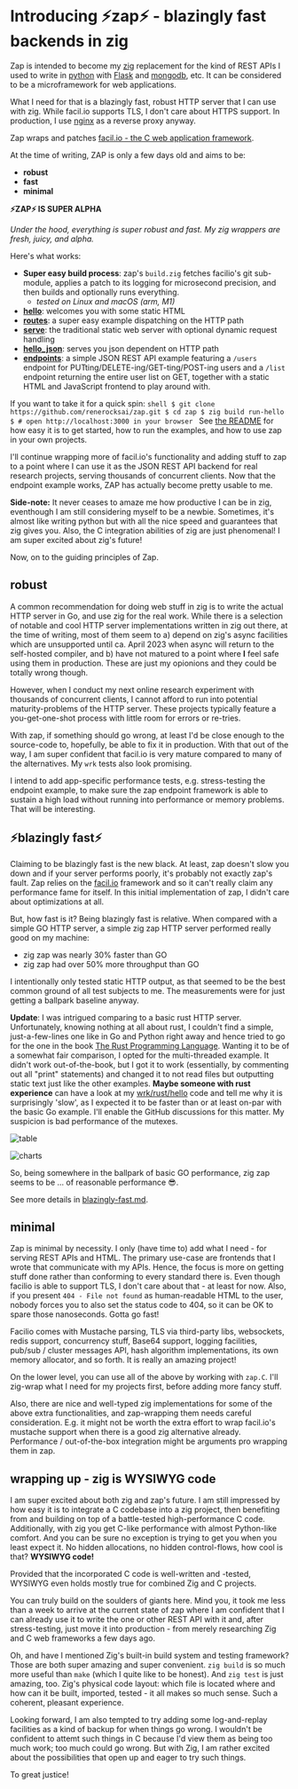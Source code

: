 # Introducing ⚡zap⚡ - blazingly fast backends in zig

Zap is intended to become my [zig](https://ziglang.org) replacement for the kind of REST APIs I used to write in [python](https://python.org) with [Flask](https://flask.palletsprojects.com) and [mongodb](https://www.mongodb.com), etc. It can be considered to be a microframework for web applications.

What I need for that is a blazingly fast, robust HTTP server that I can use with zig. While facil.io supports TLS, I don't care about HTTPS support. In production, I use [nginx](https://www.nginx.com) as a reverse proxy anyway.

Zap wraps and patches [facil.io - the C web application framework](https://facil.io).

At the time of writing, ZAP is only a few days old and aims to be:

- **robust**
- **fast**
- **minimal**

**⚡ZAP⚡ IS SUPER ALPHA**

_Under the hood, everything is super robust and fast. My zig wrappers are fresh, juicy, and alpha._

Here's what works:

- **Super easy build process**: zap's `build.zig` fetches facilio's git sub-module, applies a patch to its logging for microsecond precision, and then builds and optionally runs everything.
  - _tested on Linux and macOS (arm, M1)_
- **[hello](https://github.com/renerocksai/zap/blob/master/examples/hello/hello.zig)**: welcomes you with some static HTML
- **[routes](https://github.com/renerocksai/zap/blob/master/examples/routes/routes.zig)**: a super easy example dispatching on the HTTP path 
- **[serve](https://github.com/renerocksai/zap/blob/master/examples/serve/serve.zig)**: the traditional static web server with optional dynamic request handling
- **[hello_json](https://github.com/renerocksai/zap/blob/master/examples/hello_json/hello_json.zig)**: serves you json dependent on HTTP path
- **[endpoints](https://github.com/renerocksai/zap/blob/master/examples/endpoints/)**: a simple JSON REST API example featuring a `/users` endpoint for PUTting/DELETE-ing/GET-ting/POST-ing users and a `/list` endpoint returning the entire user list on GET, together with a static HTML and JavaScript frontend to play around with.

If you want to take it for a quick spin: ```shell $ git clone https://github.com/renerocksai/zap.git $ cd zap $ zig build run-hello $ # open http://localhost:3000 in your browser ``` See [the README](https://github.com/renerocksai/zap) for how easy it is to get started, how to run the examples, and how to use zap in your own projects.

I'll continue wrapping more of facil.io's functionality and adding stuff to zap to a point where I can use it as the JSON REST API backend for real research projects, serving thousands of concurrent clients. Now that the endpoint example works, ZAP has actually become pretty usable to me.

**Side-note:** It never ceases to amaze me how productive I can be in zig, eventhough I am still considering myself to be a newbie. Sometimes, it's almost like writing python but with all the nice speed and guarantees that zig gives you. Also, the C integration abilities of zig are just phenomenal! I am super excited about zig's future!

Now, on to the guiding principles of Zap.

## robust

A common recommendation for doing web stuff in zig is to write the actual HTTP server in Go, and use zig for the real work. While there is a selection of notable and cool HTTP server implementations written in zig out there, at the time of writing, most of them seem to a) depend on zig's async facilities which are unsupported until ca. April 2023 when async will return to the self-hosted compiler, and b) have not matured to a point where **I** feel safe using them in production. These are just my opionions and they could be totally wrong though.

However, when I conduct my next online research experiment with thousands of concurrent clients, I cannot afford to run into potential maturity-problems of the HTTP server. These projects typically feature a you-get-one-shot process with little room for errors or re-tries.

With zap, if something should go wrong, at least I'd be close enough to the source-code to, hopefully, be able to fix it in production. With that out of the way, I am super confident that facil.io is very mature compared to many of the alternatives. My `wrk` tests also look promising.

I intend to add app-specific performance tests, e.g. stress-testing the endpoint example, to make sure the zap endpoint framework is able to sustain a high load without running into performance or memory problems. That will be interesting.


## ⚡blazingly fast⚡

Claiming to be blazingly fast is the new black. At least, zap doesn't slow you down and if your server performs poorly, it's probably not exactly zap's fault. Zap relies on the [facil.io](https://facil.io) framework and so it can't really claim any performance fame for itself. In this initial implementation of zap, I didn't care about optimizations at all.

But, how fast is it? Being blazingly fast is relative. When compared with a simple GO HTTP server, a simple zig zap HTTP server performed really good on my machine:

- zig zap was nearly 30% faster than GO
- zig zap had over 50% more throughput than GO

I intentionally only tested static HTTP output, as that seemed to be the best common ground of all test subjects to me. The measurements were for just getting a ballpark baseline anyway.

**Update**: I was intrigued comparing to a basic rust HTTP server. Unfortunately, knowing nothing at all about rust, I couldn't find a simple, just-a-few-lines one like in Go and Python right away and hence tried to go for the one in the book [The Rust Programming Language](https://doc.rust-lang.org/book/ch20-00-final-project-a-web-server.html). Wanting it to be of a somewhat fair comparison, I opted for the multi-threaded example. It didn't work out-of-the-book, but I got it to work (essentially, by commenting out all "print" statements) and changed it to not read files but outputting static text just like the other examples. **Maybe someone with rust experience** can have a look at my [wrk/rust/hello](wrk/rust/hello) code and tell me why it is surprisingly 'slow', as I expected it to be faster than or at least on-par with the basic Go example. I'll enable the GitHub discussions for this matter. My suspicion is bad performance of the mutexes.

![table](https://raw.githubusercontent.com/renerocksai/zap/master/wrk_table_summary.png)

![charts](https://raw.githubusercontent.com/renerocksai/zap/master/wrk_charts_summary.png)

So, being somewhere in the ballpark of basic GO performance, zig zap seems to be ... of reasonable performance 😎.

See more details in [blazingly-fast.md](https://github.com/renerocksai/zap/blob/master/blazingly-fast.md).

## minimal 

Zap is minimal by necessity. I only (have time to) add what I need - for serving REST APIs and HTML. The primary use-case are frontends that I wrote that communicate with my APIs. Hence, the focus is more on getting stuff done rather than conforming to every standard there is. Even though facilio is able to support TLS, I don't care about that - at least for now. Also, if you present `404 - File not found` as human-readable HTML to the user, nobody forces you to also set the status code to 404, so it can be OK to spare those nanoseconds. Gotta go fast!

Facilio comes with Mustache parsing, TLS via third-party libs, websockets, redis support, concurrency stuff, Base64 support, logging facilities, pub/sub / cluster messages API, hash algorithm implementations, its own memory allocator, and so forth. It is really an amazing project!

On the lower level, you can use all of the above by working with `zap.C`. I'll zig-wrap what I need for my projects first, before adding more fancy stuff.

Also, there are nice and well-typed zig implementations for some of the above extra functionalities, and zap-wrapping them needs careful consideration. E.g. it might not be worth the extra effort to wrap facil.io's mustache support when there is a good zig alternative already. Performance / out-of-the-box integration might be arguments pro wrapping them in zap.

## wrapping up - zig is WYSIWYG code

I am super excited about both zig and zap's future. I am still impressed by how easy it is to integrate a C codebase into a zig project, then benefiting from and building on top of a battle-tested high-performance C code. Additionally, with zig you get C-like performance with almost Python-like comfort. And you can be sure no exception is trying to get you when you least expect it. No hidden allocations, no hidden control-flows, how cool is that? **WYSIWYG code!**

Provided that the incorporated C code is well-written and -tested, WYSIWYG even holds mostly true for combined Zig and C projects.

You can truly build on the soulders of giants here. Mind you, it took me less than a week to arrive at the current state of zap where I am confident that I can already use it to write the one or other REST API with it and, after stress-testing, just move it into production - from merely researching Zig and C web frameworks a few days ago.

Oh, and have I mentioned Zig's built-in build system and testing framework? Those are both super amazing and super convenient. `zig build` is so much more useful than `make` (which I quite like to be honest). And `zig test` is just amazing, too. Zig's physical code layout: which file is located where and how can it be built, imported, tested - it all makes so much sense. Such a coherent, pleasant experience.

Looking forward, I am also tempted to try adding some log-and-replay facilities as a kind of backup for when things go wrong. I wouldn't be confident to attemt such things in C because I'd view them as being too much work; too much could go wrong. But with Zig, I am rather excited about the possibilities that open up and eager to try such things.

To great justice!
